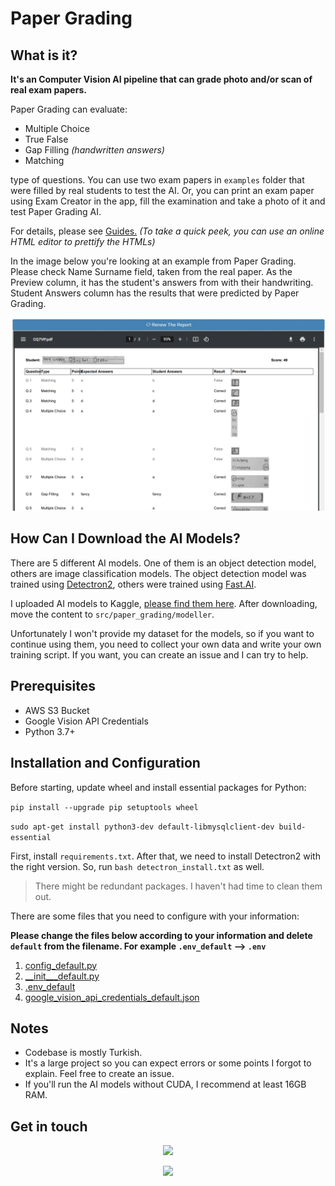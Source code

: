 # Paper Grading
## What is it?
**It's an Computer Vision AI pipeline that can grade photo and/or scan of real exam papers.**

Paper Grading can evaluate:
* Multiple Choice
* True False
* Gap Filling *(handwritten answers)*
* Matching

type of questions. You can use two exam papers in `examples` folder that were filled by real students to test the AI. Or, you can print an exam paper using Exam Creator in the app, fill the examination and take a photo of it and test Paper Grading AI.

For details, please see [Guides.](src/templates/kilavuzlar/en) *(To take a quick peek, you can use an online HTML editor to prettify the HTMLs)*

In the image below you're looking at an example from Paper Grading. Please check Name Surname field, taken from the real paper. As the Preview column, it has the student's answers from with their handwriting. Student Answers column has the results that were predicted by Paper Grading.

![](src/static/guides/en_dr_10.webp)

## How Can I Download the AI Models?
There are 5 different AI models. One of them is an object detection model, others are image classification models. The object detection model was trained using [Detectron2](https://github.com/facebookresearch/detectron2), others were trained using [Fast.AI](https://github.com/fastai/fastai).

I uploaded AI models to Kaggle, [please find them here](https://www.kaggle.com/datasets/keremnayman/paper-grading-computer-vision-models). After downloading, move the content to `src/paper_grading/modeller`.

Unfortunately I won't provide my dataset for the models, so if you want to continue using them, you need to collect your own data and write your own training script. If you want, you can create an issue and I can try to help.

## Prerequisites
* AWS S3 Bucket
* Google Vision API Credentials
* Python 3.7+

## Installation and Configuration
Before starting, update wheel and install essential packages for Python:

`pip install --upgrade pip setuptools wheel`

`sudo apt-get install python3-dev default-libmysqlclient-dev build-essential`

First, install `requirements.txt`. After that, we need to install Detectron2 with the right version. So, run `bash detectron_install.txt` as well.

> There might be redundant packages. I haven't had time to clean them out.

There are some files that you need to configure with your information:

**Please change the files below according to your information and delete `default` from the filename. For example `.env_default` --> `.env`**

1. [config_default.py](https://github.com/keremnymn/paper-grading/tree/main/src/config_default.py)
2. [__init___default.py](https://github.com/keremnymn/paper-grading/blob/main/src/__init__%20default.py)
3. [.env_default](https://github.com/keremnymn/paper-grading/blob/main/src/.env_default)
4. [google_vision_api_credentials_default.json](https://github.com/keremnymn/paper-grading/tree/main/src/paper_grading/google_vision_api_credentials_default.json)

## Notes
* Codebase is mostly Turkish.
* It's a large project so you can expect errors or some points I forgot to explain. Feel free to create an issue.
* If you'll run the AI models without CUDA, I recommend at least 16GB RAM.

## Get in touch
<div align="center">
<img src="https://i.giphy.com/media/M9gbBd9nbDrOTu1Mqx/giphy.webp" width="48"></img>

[![](https://img.shields.io/badge/LinkedIn-blue?logo=linkedin&logoColor=white&style=for-the-badge)](https://www.linkedin.com/in/kerem-nayman-653870154/)
</div>
